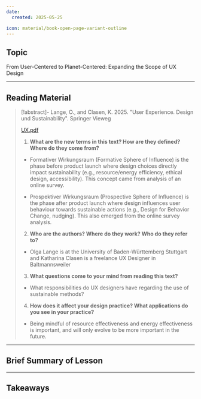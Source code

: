 ```yaml
---
date:
  created: 2025-05-25

icon: material/book-open-page-variant-outline
---
```


## Topic
From User-Centered to Planet-Centered: Expanding the Scope of UX Design

___

## Reading Material

>[!abstract]- Lange, O., and Clasen, K. 2025. "User Experience. Design und Sustainability". Springer Vieweg 
>
>[UX.pdf](texts/week10/UX.pdf)
>
>1) **What are the new terms in this text? How are they defined? Where do they come from?** 
>- Formativer Wirkungsraum (Formative Sphere of Influence) is the phase before product launch where design choices directly impact sustainability (e.g., resource/energy efficiency, ethical design, accessibility). This concept came from analysis of an online survey.
>
>- Prospektiver Wirkungsraum (Prospective Sphere of Influence) is the phase after product launch where design influences user behaviour towards sustainable actions (e.g., Design for Behavior Change, nudging). This also emerged from the online survey analysis.
>
>2) **Who are the authors? Where do they work? Who do they refer to?**
>
>- Olga Lange is at the University of Baden-Württemberg Stuttgart and Katharina Clasen is a freelance UX Designer in Baltmannsweiler
>
>
>3) **What questions come to your mind from reading this text?**
>
>- What responsibilities do UX designers have regarding the use of sustainable methods?
>
>4) **How does it affect your design practice? What applications do you see in your practice?**
>
>- Being mindful of resource effectiveness and energy effectiveness is important, and will only evolve to be more important in the future.
>
>

___

## Brief Summary of Lesson

___

## Takeaways

